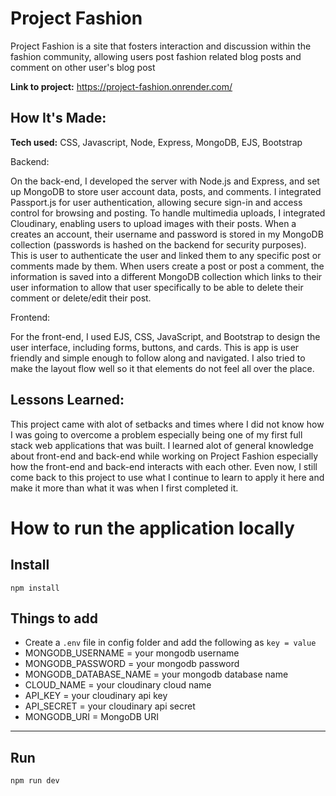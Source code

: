 # Project Fashion
Project Fashion is a site that fosters interaction and discussion within the fashion community, allowing users post fashion related blog posts and comment on other user's blog post

**Link to project:** https://project-fashion.onrender.com/

## How It's Made:

**Tech used:** CSS, Javascript, Node, Express, MongoDB, EJS, Bootstrap

Backend:

On the back-end, I developed the server with Node.js and Express, and set up MongoDB to store user account data, posts, and comments. I integrated Passport.js for user authentication, allowing secure sign-in and access control for browsing and posting. To handle multimedia uploads, I integrated Cloudinary, enabling users to upload images with their posts. When a creates an account, their username and password is stored in my MongoDB collection (passwords is hashed on the backend for security purposes). This is user to authenticate the user and linked them to any specific post or comments made by them. When users create a post or post a comment, the information is saved into a different MongoDB collection which links to their user information to allow that user specifically to be able to delete their comment or delete/edit their post. 

Frontend: 

For the front-end, I used EJS, CSS, JavaScript, and Bootstrap to design the user interface, including forms, buttons, and cards. This is app is user friendly and simple enough to follow along and navigated. I also tried to make the layout flow well so it that elements do not feel all over the place. 

## Lessons Learned:

This project came with alot of setbacks and times where I did not know how I was going to overcome a problem especially being one of my first full stack web applications that was built. I learned alot of general knowledge about front-end and back-end while working on Project Fashion especially how the front-end and back-end interacts with each other. Even now, I still come back to this project to use what I continue to learn to apply it here and make it more than what it was when I first completed it.


# How to run the application locally
## Install

`npm install`

## Things to add

- Create a `.env` file in config folder and add the following as `key = value`
- MONGODB_USERNAME = your mongodb username
- MONGODB_PASSWORD = your mongodb password
- MONGODB_DATABASE_NAME = your mongodb database name
- CLOUD_NAME = your cloudinary cloud name
- API_KEY = your cloudinary api key
- API_SECRET = your cloudinary api secret
- MONGODB_URI = MongoDB URI

---

## Run

`npm run dev`
